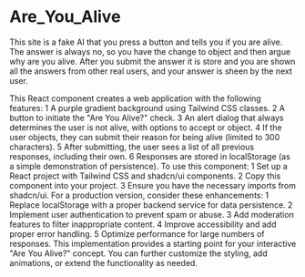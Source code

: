 # Are_You_Alive
This site is a fake AI that you press a button and tells you if you are alive. The answer is always no, so you have the change to object and then argue why are you alive. After you submit the answer it is store and you are shown all the answers from other real users, and your answer is sheen by the next user.

This React component creates a web application with the following features:
	1	A purple gradient background using Tailwind CSS classes.
	2	A button to initiate the "Are You Alive?" check.
	3	An alert dialog that always determines the user is not alive, with options to accept or object.
	4	If the user objects, they can submit their reason for being alive (limited to 300 characters).
	5	After submitting, the user sees a list of all previous responses, including their own.
	6	Responses are stored in localStorage (as a simple demonstration of persistence).
To use this component:
	1	Set up a React project with Tailwind CSS and shadcn/ui components.
	2	Copy this component into your project.
	3	Ensure you have the necessary imports from shadcn/ui.
For a production version, consider these enhancements:
	1	Replace localStorage with a proper backend service for data persistence.
	2	Implement user authentication to prevent spam or abuse.
	3	Add moderation features to filter inappropriate content.
	4	Improve accessibility and add proper error handling.
	5	Optimize performance for large numbers of responses.
This implementation provides a starting point for your interactive "Are You Alive?" concept. You can further customize the styling, add animations, or extend the functionality as needed.
